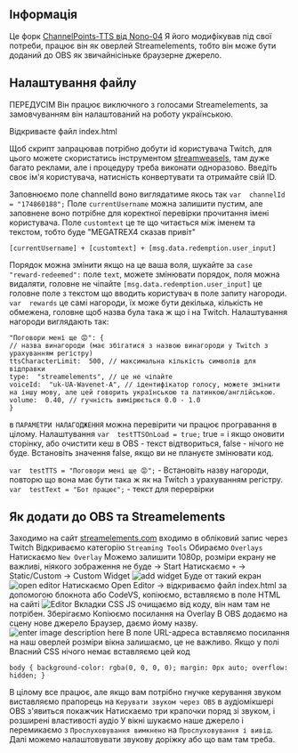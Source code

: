 ## **Інформація**
Це форк [ChannelPoints-TTS від Nono-04](https://github.com/Nono-04/ChannelPoints-TTS)
Я його модифікував під свої потреби, працює він як оверлей Streamelements, тобто він може бути доданий до OBS як звичайнісіньке браузерне джерело. 

## Налаштування файлу
ПЕРЕДУСІМ Він працює виключного з голосами Streamelements, за замовчуванням він налаштований на роботу українською.

Відкриваєте файл index.html 

Щоб скрипт запрацював потрібно добути id користувача Twitch, для цього можете скористатись інструментом [streamweasels](https://www.streamweasels.com/tools/convert-twitch-username-to-user-id/), там дуже багато реклами, але і процедуру треба виконати одноразово. Введіть своє ім'я користувача,  натисність конвертувати та отримайте свій ID.

Заповнюємо поле  channelId воно виглядатиме якось так `var  channelId = "174860188";`
Поле `currentUsername` можна залишити пустим, але заповнене воно потрібне для коректної перевірки прочитання імені користувача.
Поле `customtext` це те що читається між іменем та текстом, тобто буде "MEGATREX4 сказав привіт" 

    [currentUsername] + [customtext] + [msg.data.redemption.user_input]
    
Порядок можна змінити якщо на це ваша воля, шукайте за `case  "reward-redeemed":` поле `text`, можете змінювати порядок, поля можна видаляти, головне не чіпайте `[msg.data.redemption.user_input]` це головне поле з текстом що вводить користувач в поле запиту нагороди.
`var  rewards`  це самі нагороди, їх може бути декілька, кількість не обмежена, головне щоб назва була така ж що і на Twitch.  Налаштування нагороди виглядають так:

    "Поговори мені ще 😡": {
    // назва винагороди (має збігатися з назвою винагороди у Twitch з урахуванням регістру)
    ttsCharacterLimit:  500, // максимальна кількість символів для відправки
    type:  "streamelements", // це не чіпайте
    voiceId:  "uk-UA-Wavenet-A", // ідентифікатор голосу, можете змінити на іншу мову, але цей говорить українською та латинкою/англійською.
    volume:  0.40, // гучність вимірюється 0.0 - 1.0
    }
в `ПАРАМЕТРИ НАЛАГОДЖЕННЯ` можна перевірити чи працює програвання в цілому.
 Налаштування `var  testTTSOnLoad = true;`
true = і якщо оновити сторінку, або очистити кеш в OBS - текст відтвориться, false - нічого не буде.
Встановіть значення false, якщо ви не плануєте змінювати код.

`var  testTTS = "Поговори мені ще 😡";` - Встановіть назву нагороди, повторю що вона має бути така ж як на Twitch з урахуванням регістру.
`var  testText = "Бот працює";` -  текст для перервірки

## Як додати до OBS та Streamelements
Заходимо на сайт [streamelements.com](streamelements.com)
входимо в обліковий запис через Twitch
Відкриваємо категорію `Streaming Tools` 
Обираємо `Overlays` 
Натискаємо `New Overlay` 
 Можемо залишити 1080p, розміри екрану не важливі, ніякого зображення не буде -> Start
 Натискаємо `+` -> Static/Custom -> Custom Widget
![add widget](https://i.imgur.com/xHgkFsp.png)
Буде от такий екран
![open editor](https://i.imgur.com/T1t4JI1.png)
Натискаємо Open Editor -> відкриваємо файл index.html за допомогою блокнота або CodeVS, копіюємо, вставляємо в поле HTML на сайті 
![Editor](https://i.imgur.com/ZhlJM8o.png)
Вкладки CSS JS очищаємо від коду, він нам там не потрібен. 
Зберігаємо
Копіюємо посилання на Overlay
В OBS додаємо на сцену нове джерело Браузер, даємо йому назву.
![enter image description here](https://i.imgur.com/2pPPtHA.png)
В поле URL-адреса вставляємо посилання на наш оверлей
розміри вікна залишаємо, це не важливо.
Якщо у полі Власний CSS нічого немає вставляємо цей код 

    body { background-color: rgba(0, 0, 0, 0); margin: 0px auto; overflow: hidden; }
В цілому все працює, але якщо вам потрібно гнучке керування звуком виставляємо прапорець на `Керувати звуком через OBS` в аудіомікшері OBS з'явиться покажчик
Натискаємо три крапочки поряд зі звуком, і розширені властивості аудіо
У вікні шукаємо наше джерело і перемикаємо з `Прослуховування вимкнено` на `Прослуховування і вивід`. Далі можемо налаштовувати звукову доріжку або що вам там треба.
